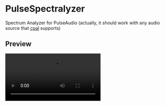 # PulseSpectralyzer

Spectrum Analyzer for PulseAudio
(actually, it should work with any audio source that [cpal](https://crates.io/crates/cpal) supports)

## Preview

![preview](./preview.mp4)